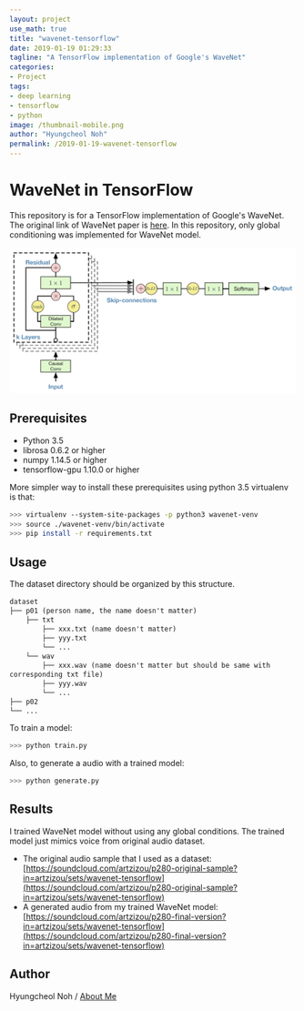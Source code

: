 ```yaml
---
layout: project
use_math: true
title: "wavenet-tensorflow"
date: 2019-01-19 01:29:33
tagline: "A TensorFlow implementation of Google's WaveNet"
categories:
- Project
tags:
- deep learning
- tensorflow
- python
image: /thumbnail-mobile.png
author: "Hyungcheol Noh"
permalink: /2019-01-19-wavenet-tensorflow
---
```


# WaveNet in TensorFlow
This repository is for a TensorFlow implementation of Google's WaveNet. The original link of WaveNet paper is [here](https://regmedia.co.uk/2016/09/09/wavenet.pdf). In this repository, only global conditioning was implemented for WaveNet model.

![](/assets/img/2019-01-19-wavenet-tensorflow/wavenet-architecture.png)

## Prerequisites
- Python 3.5
- librosa 0.6.2 or higher
- numpy 1.14.5 or higher
- tensorflow-gpu 1.10.0 or higher

More simpler way to install these prerequisites using python 3.5 virtualenv is that:

```bash
>>> virtualenv --system-site-packages -p python3 wavenet-venv
>>> source ./wavenet-venv/bin/activate
>>> pip install -r requirements.txt
```

## Usage
The dataset directory should be organized by this structure.

```
dataset
├── p01 (person name, the name doesn't matter)
    ├── txt
        ├── xxx.txt (name doesn't matter)
        ├── yyy.txt
        └── ...
    └── wav
        ├── xxx.wav (name doesn't matter but should be same with corresponding txt file)
        ├── yyy.wav
        └── ...
├── p02
└── ...
```

To train a model:

```bash
>>> python train.py
```

Also, to generate a audio with a trained model:

```bash
>>> python generate.py
```

## Results
I trained WaveNet model without using any global conditions. The trained model just mimics voice from original audio dataset.
- The original audio sample that I used as a dataset: [https://soundcloud.com/artzizou/p280-original-sample?in=artzizou/sets/wavenet-tensorflow](https://soundcloud.com/artzizou/p280-original-sample?in=artzizou/sets/wavenet-tensorflow)
- A generated audio from my trained WaveNet model: [https://soundcloud.com/artzizou/p280-final-version?in=artzizou/sets/wavenet-tensorflow](https://soundcloud.com/artzizou/p280-final-version?in=artzizou/sets/wavenet-tensorflow)

## Author
Hyungcheol Noh / [About Me](https://hcnoh.github.io/about)
